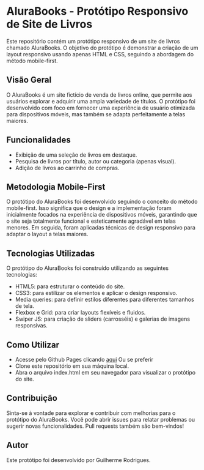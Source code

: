 # AluraBooks - Protótipo Responsivo de Site de Livros

Este repositório contém um protótipo responsivo de um site de livros chamado AluraBooks. O objetivo do protótipo é demonstrar a criação de um layout responsivo usando apenas HTML e CSS, seguindo a abordagem do método mobile-first.

## Visão Geral
O AluraBooks é um site fictício de venda de livros online, que permite aos usuários explorar e adquirir uma ampla variedade de títulos. O protótipo foi desenvolvido com foco em fornecer uma experiência de usuário otimizada para dispositivos móveis, mas também se adapta perfeitamente a telas maiores.

## Funcionalidades
- Exibição de uma seleção de livros em destaque.
- Pesquisa de livros por título, autor ou categoria (apenas visual).
- Adição de livros ao carrinho de compras.

## Metodologia Mobile-First
O protótipo do AluraBooks foi desenvolvido seguindo o conceito do método mobile-first. Isso significa que o design e a implementação foram inicialmente focados na experiência de dispositivos móveis, garantindo que o site seja totalmente funcional e esteticamente agradável em telas menores. Em seguida, foram aplicadas técnicas de design responsivo para adaptar o layout a telas maiores.

## Tecnologias Utilizadas
O protótipo do AluraBooks foi construído utilizando as seguintes tecnologias:

- HTML5: para estruturar o conteúdo do site.
- CSS3: para estilizar os elementos e aplicar o design responsivo.
- Media queries: para definir estilos diferentes para diferentes tamanhos de tela.
- Flexbox e Grid: para criar layouts flexíveis e fluidos.
- Swiper JS: para criação de sliders (carrosséis) e galerias de imagens responsivas.

## Como Utilizar
- Acesse pelo Github Pages clicando [aqui]()
Ou se preferir
- Clone este repositório em sua máquina local.
- Abra o arquivo index.html em seu navegador para visualizar o protótipo do site.

## Contribuição
Sinta-se à vontade para explorar e contribuir com melhorias para o protótipo do AluraBooks. Você pode abrir issues para relatar problemas ou sugerir novas funcionalidades. Pull requests também são bem-vindos!

## Autor
Este protótipo foi desenvolvido por Guilherme Rodrigues.
